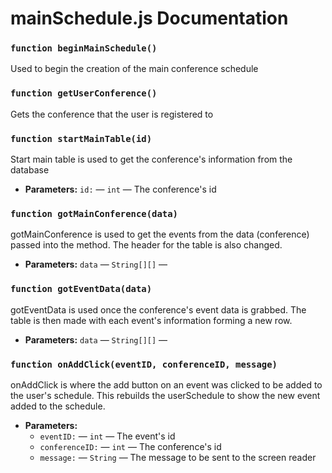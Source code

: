 

#

# mainSchedule.js Documentation

### `function beginMainSchedule()`

Used to begin the creation of the main conference schedule

### `function getUserConference()`

Gets the conference that the user is registered to

### `function startMainTable(id)`

Start main table is used to get the conference's information from the database

 * **Parameters:** `id:` — `int` — The conference's id

### `function gotMainConference(data)`

gotMainConference is used to get the events from the data (conference) passed into the method. The header for the table is also changed.

 * **Parameters:** `data` — `String[][]` — 

### `function gotEventData(data)`

gotEventData is used once the conference's event data is grabbed. The table is then made with each event's information forming a new row.

 * **Parameters:** `data` — `String[][]` — 

### `function onAddClick(eventID, conferenceID, message)`

onAddClick is where the add button on an event was clicked to be added to the user's schedule. This rebuilds the userSchedule to show the new event added to the schedule.

 * **Parameters:**
   * `eventID:` — `int` — The event's id
   * `conferenceID:` — `int` — The conference's id
   * `message:` — `String` — The message to be sent to the screen reader
